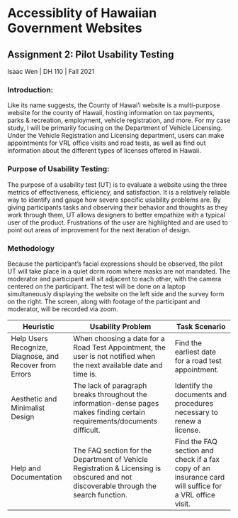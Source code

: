 # Accessiblity of Hawaiian Government Websites

## Assignment 2: Pilot Usability Testing

Isaac Wen | DH 110 | Fall 2021

### Introduction:
Like its name suggests, the County of Hawai’i website is a multi-purpose website for the county of Hawaii, hosting information on tax payments, parks & recreation, employment, vehicle registration, and more. For my case study, I will be primarily focusing on the Department of Vehicle Licensing. Under the Vehicle Registration and Licensing department, users can make appointments for VRL office visits and road tests, as well as find out information about the different types of licenses offered in Hawaii.

### Purpose of Usability Testing:
The purpose of a usability test (UT) is to evaluate a website using the three metrics of effectiveness, efficiency, and satisfaction. It is a relatively reliable way to identify and gauge how severe specific usability problems are. By giving participants tasks and observing their behavior and thoughts as they work through them, UT allows designers to better empathize with a typical user of the product. Frustrations of the user are highlighted and are used to point out areas of improvement for the next iteration of design.

### Methodology
Because the participant’s facial expressions should be observed, the pilot UT will take place in a quiet dorm room where masks are not mandated. The moderator and participant will sit adjacent to each other, with the camera centered on the participant. The test will be done on a laptop simultaneously displaying the website on the left side and the survey form on the right. The screen, along with footage of the participant and moderator, will be recorded via zoom. 

| Heuristic | Usability Problem | Task Scenario |
|---|---|---|
| Help Users Recognize, Diagnose, and Recover from Errors | When choosing a date for a Road Test Appointment, the user is not notified when the next available date and time is. | Find the earliest date for a road test appointment. |
| Aesthetic and Minimalist Design | The lack of paragraph breaks throughout the information-dense pages makes finding certain requirements/documents difficult. | Identify the documents and procedures necessary to renew a license. |
| Help and Documentation | The FAQ section for the Department of Vehicle Registration & Licensing is obscured and not discoverable through the search function. | Find the FAQ section and check if a fax copy of an insurance card will suffice for a VRL office visit. |

